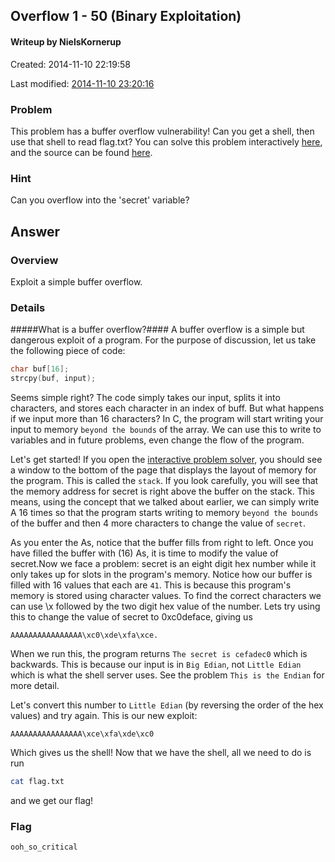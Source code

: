## Overflow 1 - 50 (Binary Exploitation) ##
#### Writeup by NielsKornerup

Created: 2014-11-10 22:19:58

Last modified: [2014-11-10 23:20:16](https://github.com/Oksisane/PicoCTF-2014-Writeups/commits/master/binary_exploitation/Overflow_1.md)


### Problem ###

This problem has a buffer overflow vulnerability! Can you get a shell, then use that shell to read flag.txt? You can solve this problem interactively [here](https://picoctf.com/problem-static/binary/Overflow1/overflow1.html#1), and the source can be found [here](https://picoctf.com/problem-static/binary/Overflow1/overflow1.c).

### Hint ###

Can you overflow into the 'secret' variable?

## Answer ##

### Overview ###

Exploit a simple buffer overflow.

### Details ###

#####What is a buffer overflow?####
A buffer overflow is a simple but dangerous exploit of a program. For the purpose of discussion, let us take the following piece of code:
```c
char buf[16];
strcpy(buf, input);
```
Seems simple right? The code simply takes our input, splits it into characters, and stores each character in an index of buff. But what happens if we input more than 16 characters? In C, the program will start writing your input to memory `beyond the bounds` of the array. We can use this to write to variables and in future problems, even change the flow of the program.

Let's get started! If you open the [interactive problem solver](https://picoctf.com/problem-static/binary/Overflow1/overflow1.html#1), you should see a window to the bottom of the page that displays the layout of memory for the program. This is called the `stack`. If you look carefully, you will see that the memory address for secret is right above the buffer on the stack. This means, using the concept that we talked about earlier, we can simply write A 16 times so that the program starts writing to memory `beyond the bounds` of the buffer and then 4 more characters to change the value of `secret`.

As you enter the As, notice that the buffer fills from right to left. Once you have filled the buffer with (16) As, it is time to modify the value of secret.Now we face a problem: secret is an eight digit hex number while it only takes up for slots in the program's memory. Notice how our buffer is filled with 16 values that each are `41`. This is because this program's memory is stored using character values. To find the correct characters we can use \x followed by the two digit hex value of the number. Lets try using this to change the value of secret to 0xc0deface, giving us
```
AAAAAAAAAAAAAAAA\xc0\xde\xfa\xce.
```
When we run this, the program returns `The secret is cefadec0` which is backwards. This is because our input is in `Big Edian`, not `Little Edian` which is what the shell server uses. See the problem `This is the Endian` for more detail.

Let's convert this number to `Little Edian` (by reversing the order of the hex values) and try again. This is our new exploit:
```
AAAAAAAAAAAAAAAA\xce\xfa\xde\xc0
```

Which gives us the shell! Now that we have the shell, all we need to do is run

```bash
cat flag.txt
```
and we get our flag!
### Flag ###

    ooh_so_critical

